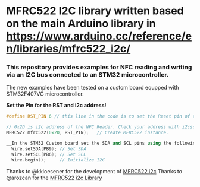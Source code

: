 # MFRC522 I2C library written based on the main Arduino library in https://www.arduino.cc/reference/en/libraries/mfrc522_i2c/
### This repository provides examples for NFC reading and writing via an I2C bus connected to an STM32 microcontroller.

The new examples have been tested on a custom board equpped with STM32F407VG microcontroller. 

__Set the Pin for the RST and i2c address!__
```c++
#define RST_PIN 6 // this line in the code is to set the Reset pin of the MFRC522

// 0x2D is i2c address of the NFC Reader. Check your address with i2cscanner if not match.
MFRC522 mfrc522(0x2D, RST_PIN);   // Create MFRC522 instance.

__In the STM32 Custom board set the SDA and SCL pins using the following lines in the examples:__
  Wire.setSDA(PB9); // Set SDA
  Wire.setSCL(PB6); // Set SCL
  Wire.begin();     // Initialize I2C             
```
Thanks to @kkloesener for the development of [MFRC522 i2c](https://github.com/kkloesener/MFRC522_I2C)
Thanks to @arozcan for the [MFRC522 i2c Library](https://github.com/arozcan/MFRC522-I2C-Library)